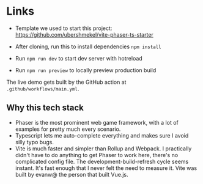 # Links

- Template we used to start this project: https://github.com/ubershmekel/vite-phaser-ts-starter

- After cloning, run this to install dependencies `npm install`
- Run `npm run dev` to start dev server with hotreload
- Run `npm run preview` to locally preview production build

The live demo gets built by the GitHub action at `.github/workflows/main.yml`.

## Why this tech stack

- Phaser is the most prominent web game framework, with a lot of examples for pretty much every scenario.
- Typescript lets me auto-complete everything and makes sure I avoid silly typo bugs.
- Vite is much faster and simpler than Rollup and Webpack. I practically didn't have to do anything to get Phaser to work here, there's no complicated config file. The development-build-refresh cycle seems instant. It's fast enough that I never felt the need to measure it. Vite was built by evanw@ the person that built Vue.js.